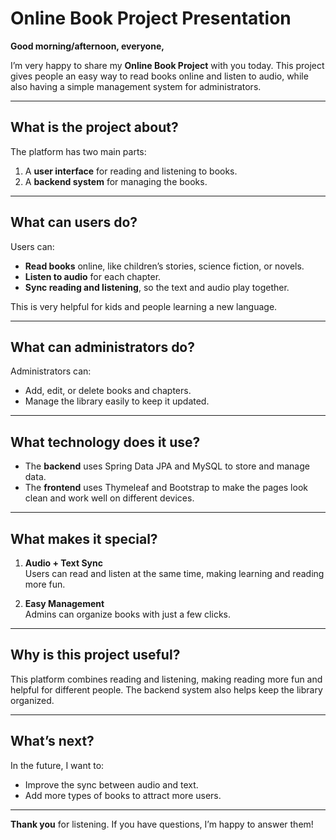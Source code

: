 # Online Book Project Presentation

**Good morning/afternoon, everyone,**

I’m very happy to share my **Online Book Project** with you today. This project gives people an easy way to read books online and listen to audio, while also having a simple management system for administrators.

---

## What is the project about?
The platform has two main parts:
1. A **user interface** for reading and listening to books.
2. A **backend system** for managing the books.

---

## What can users do?
Users can:
- **Read books** online, like children’s stories, science fiction, or novels.
- **Listen to audio** for each chapter.
- **Sync reading and listening**, so the text and audio play together.

This is very helpful for kids and people learning a new language.

---

## What can administrators do?
Administrators can:
- Add, edit, or delete books and chapters.
- Manage the library easily to keep it updated.

---

## What technology does it use?
- The **backend** uses Spring Data JPA and MySQL to store and manage data.
- The **frontend** uses Thymeleaf and Bootstrap to make the pages look clean and work well on different devices.

---

## What makes it special?
1. **Audio + Text Sync**  
   Users can read and listen at the same time, making learning and reading more fun.

2. **Easy Management**  
   Admins can organize books with just a few clicks.

---

## Why is this project useful?
This platform combines reading and listening, making reading more fun and helpful for different people. The backend system also helps keep the library organized.

---

## What’s next?
In the future, I want to:
- Improve the sync between audio and text.
- Add more types of books to attract more users.

---

**Thank you** for listening. If you have questions, I’m happy to answer them!
